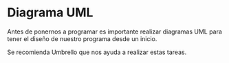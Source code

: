 # Diagrama UML

Antes de ponernos a programar es importante realizar diagramas UML para tener el diseño de nuestro programa desde un inicio.

Se recomienda Umbrello que nos ayuda a realizar estas tareas.